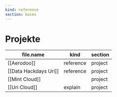 ```yaml
---
kind: reference
section: bases
---
```


# Projekte

| file.name | kind | section |
| --- | --- | --- |
| [[Aerodoo]] | reference | project |
| [[Data Hackdays Uri]] | reference | project |
| [[Mint Cloud]] |  | project |
| [[Uri Cloud]] | explain | project |
